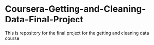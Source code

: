 # Coursera-Getting-and-Cleaning-Data-Final-Project
This is repository for the final project for the getting and cleaning data course
